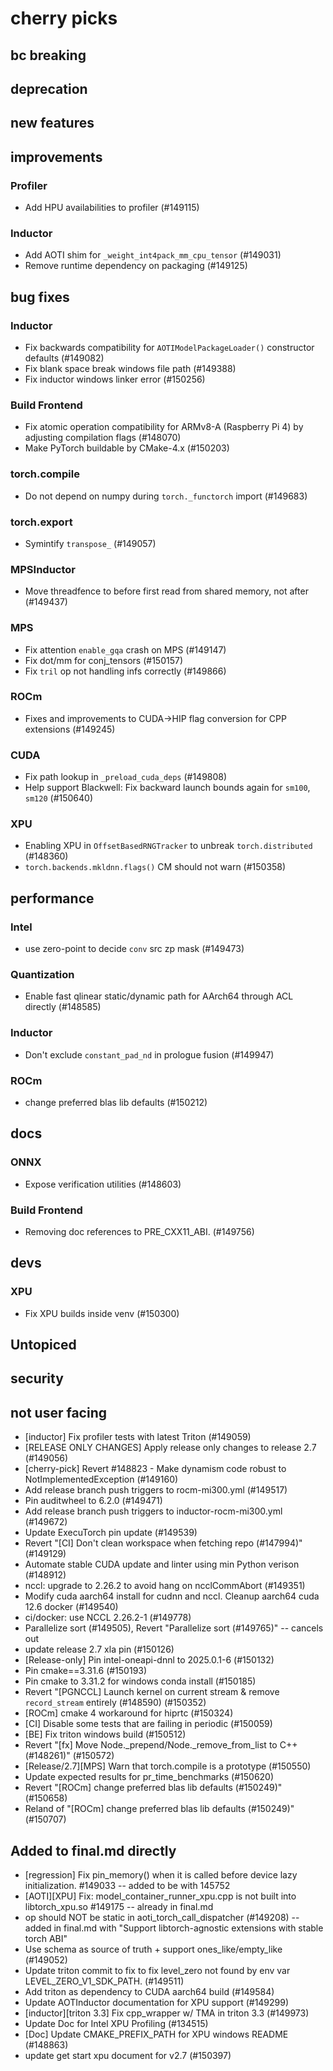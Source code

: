 
# cherry picks
## bc breaking


## deprecation


## new features


## improvements
### Profiler
- Add HPU availabilities to profiler (#149115)
### Inductor
- Add AOTI shim for `_weight_int4pack_mm_cpu_tensor` (#149031)
- Remove runtime dependency on packaging (#149125) 


## bug fixes
### Inductor
- Fix backwards compatibility for `AOTIModelPackageLoader()` constructor defaults (#149082)
- Fix blank space break windows file path (#149388)
- Fix inductor windows linker error (#150256)
### Build Frontend
- Fix atomic operation compatibility for ARMv8-A (Raspberry Pi 4) by adjusting compilation flags (#148070)
- Make PyTorch buildable by CMake-4.x (#150203)
### torch.compile
- Do not depend on numpy during `torch._functorch` import (#149683)
### torch.export
- Symintify `transpose_` (#149057)
### MPSInductor
- Move threadfence to before first read from shared memory, not after (#149437)
### MPS
- Fix attention `enable_gqa` crash on MPS (#149147)
- Fix dot/mm for conj_tensors (#150157)
- Fix `tril` op not handling infs correctly (#149866)
### ROCm
- Fixes and improvements to CUDA->HIP flag conversion for CPP extensions (#149245)
### CUDA
- Fix path lookup in `_preload_cuda_deps` (#149808)
- Help support Blackwell: Fix backward launch bounds again for `sm100`, `sm120` (#150640)
### XPU
- Enabling XPU in `OffsetBasedRNGTracker` to unbreak `torch.distributed` (#148360)
- `torch.backends.mkldnn.flags()` CM should not warn (#150358)


## performance
### Intel
- use zero-point to decide `conv` src zp mask (#149473)
### Quantization
- Enable fast qlinear static/dynamic path for AArch64 through ACL directly (#148585)
### Inductor 
- Don't exclude `constant_pad_nd` in prologue fusion (#149947)
### ROCm
- change preferred blas lib defaults (#150212)

## docs
### ONNX
- Expose verification utilities (#148603)
### Build Frontend
- Removing doc references to PRE_CXX11_ABI. (#149756)

## devs
### XPU
- Fix XPU builds inside venv (#150300)

## Untopiced
## security


## not user facing
- [inductor] Fix profiler tests with latest Triton (#149059) 
- [RELEASE ONLY CHANGES] Apply release only changes to release 2.7 (#149056)
- [cherry-pick] Revert #148823 - Make dynamism code robust to NotImplementedException (#149160)
- Add release branch push triggers to rocm-mi300.yml (#149517)
- Pin auditwheel to 6.2.0 (#149471)
- Add release branch push triggers to inductor-rocm-mi300.yml (#149672)
- Update ExecuTorch pin update (#149539)
- Revert "[CI] Don't clean workspace when fetching repo (#147994)" (#149129)
- Automate stable CUDA update and linter using min Python verison (#148912)
- nccl: upgrade to 2.26.2 to avoid hang on ncclCommAbort (#149351)
- Modify cuda aarch64 install for cudnn and nccl. Cleanup aarch64 cuda 12.6 docker (#149540)
- ci/docker: use NCCL 2.26.2-1 (#149778)
- Parallelize sort (#149505), Revert "Parallelize sort (#149765)" -- cancels out
- update release 2.7 xla pin (#150126)
- [Release-only] Pin intel-oneapi-dnnl to 2025.0.1-6 (#150132)
- Pin cmake==3.31.6 (#150193)
- Pin cmake to 3.31.2 for windows conda install (#150185)
- Revert "[PGNCCL] Launch kernel on current stream & remove `record_stream` entirely (#148590) (#150352)
- [ROCm] cmake 4 workaround for hiprtc (#150324)
- [CI] Disable some tests that are failing in periodic (#150059)
- [BE] Fix triton windows build (#150512)
- Revert "[fx] Move Node._prepend/Node._remove_from_list to C++ (#148261)" (#150572)
- [Release/2.7][MPS] Warn that torch.compile is a prototype (#150550)
- Update expected results for pr_time_benchmarks (#150620)
- Revert "[ROCm] change preferred blas lib defaults (#150249)" (#150658)
- Reland of "[ROCm] change preferred blas lib defaults (#150249)" (#150707)


## Added to final.md directly
- [regression] Fix pin_memory() when it is called before device lazy initialization. #149033 -- added to be with 145752
- [AOTI][XPU] Fix: model_container_runner_xpu.cpp is not built into libtorch_xpu.so #149175 -- already in final.md
- op should NOT be static in aoti_torch_call_dispatcher (#149208) -- added in final.md with "Support libtorch-agnostic extensions with stable torch ABI"
- Use schema as source of truth + support ones_like/empty_like (#149052)
- Update triton commit to fix to fix level_zero not found by env var LEVEL_ZERO_V1_SDK_PATH. (#149511)
- Add triton as dependency to CUDA aarch64 build (#149584)
- Update AOTInductor documentation for XPU support (#149299)
- [inductor][triton 3.3] Fix cpp_wrapper w/ TMA in triton 3.3 (#149973)
- Update Doc for Intel XPU Profiling (#134515)
- [Doc] Update CMAKE_PREFIX_PATH for XPU windows README (#148863)
- update get start xpu document for v2.7 (#150397)
